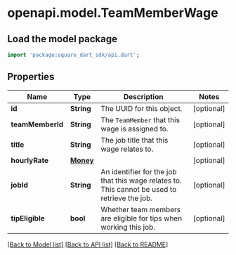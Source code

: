 # openapi.model.TeamMemberWage

## Load the model package
```dart
import 'package:square_dart_sdk/api.dart';
```

## Properties
Name | Type | Description | Notes
------------ | ------------- | ------------- | -------------
**id** | **String** | The UUID for this object. | [optional] 
**teamMemberId** | **String** | The `TeamMember` that this wage is assigned to. | [optional] 
**title** | **String** | The job title that this wage relates to. | [optional] 
**hourlyRate** | [**Money**](Money.md) |  | [optional] 
**jobId** | **String** | An identifier for the job that this wage relates to. This cannot be used to retrieve the job. | [optional] 
**tipEligible** | **bool** | Whether team members are eligible for tips when working this job. | [optional] 

[[Back to Model list]](../README.md#documentation-for-models) [[Back to API list]](../README.md#documentation-for-api-endpoints) [[Back to README]](../README.md)


